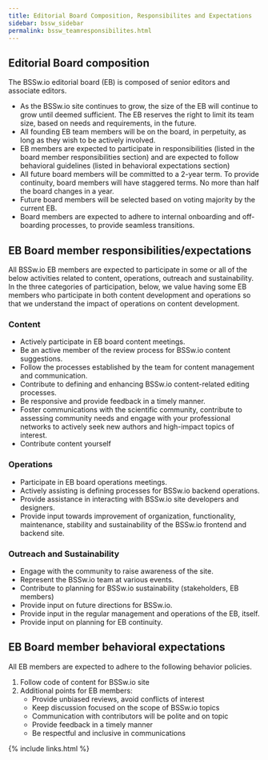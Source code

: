 ```yaml
---
title: Editorial Board Composition, Responsibilites and Expectations
sidebar: bssw_sidebar
permalink: bssw_teamresponsibilites.html
---
```


## Editorial Board composition
The BSSw.io editorial board (EB) is composed of senior editors and associate editors. 
* As the BSSw.io site continues to grow, the size of the EB will continue to grow until deemed sufficient. The EB reserves the right to limit its team size, based on needs and requirements, in the future. 
* All founding EB team members will be on the board, in perpetuity, as long as they wish to be actively involved. 
* EB members are expected to participate in responsibilities (listed in the board member responsibilities section) and are expected to follow behavioral guidelines (listed in behavioral expectations section)
* All future board members will be committed to a 2-year term. To provide continuity, board members will have staggered terms. No more than half the board changes in a year.
* Future board members will be selected based on voting majority by the current EB.
* Board members are expected to adhere to internal onboarding and off-boarding processes, to provide seamless transitions.

## EB Board member responsibilities/expectations
All BSSw.io EB members are expected to participate in some or all of the below activities related to content, operations, outreach and sustainability. In the three categories of participation, below, we value having some EB members who participate in both content development and operations so that we understand the impact of operations on content development.

### Content
* Actively participate in EB board content meetings.
* Be an active member of the review process for BSSw.io content suggestions.
* Follow the processes established by the team for content management and communication.
* Contribute to defining and enhancing BSSw.io content-related editing processes.
* Be responsive and provide feedback in a timely manner.
* Foster communications with the scientific community, contribute to assessing community needs and engage with your professional networks to actively seek new authors and high-impact topics of interest. 
* Contribute content yourself

### Operations
* Participate in EB board operations meetings.
* Actively assisting is defining processes for BSSw.io backend operations.
* Provide assistance in interacting with BSSw.io site developers and designers.
* Provide input towards improvement of organization, functionality, maintenance, stability and sustainability of the BSSw.io frontend and backend site. 

### Outreach and Sustainability
* Engage with the community to raise awareness of the site.
* Represent the BSSw.io team at various events.
* Contribute to planning for BSSw.io sustainability (stakeholders, EB members)
* Provide input on future directions for BSSw.io.
* Provide input in the regular management and operations of the EB, itself.
* Provide input on planning for EB continuity.

## EB Board member behavioral expectations
All EB members are expected to adhere to the following behavior policies.  
1. Follow code of content for BSSw.io site
1. Additional points for EB members:
   * Provide unbiased reviews, avoid conflicts of interest
   * Keep discussion focused on the scope of BSSw.io topics
   * Communication with contributors will be polite and on topic
   * Provide feedback in a timely manner
   * Be respectful and inclusive in communications 


{% include links.html %}
